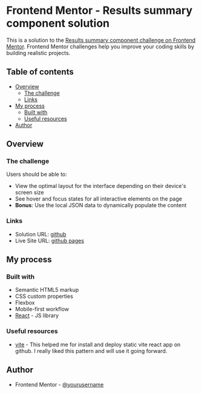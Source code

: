 # Frontend Mentor - Results summary component solution

This is a solution to the [Results summary component challenge on Frontend Mentor](https://www.frontendmentor.io/challenges/results-summary-component-CE_K6s0maV). Frontend Mentor challenges help you improve your coding skills by building realistic projects. 

## Table of contents

- [Overview](#overview)
  - [The challenge](#the-challenge)
  - [Links](#links)
- [My process](#my-process)
  - [Built with](#built-with)
  - [Useful resources](#useful-resources)
- [Author](#author)


## Overview

### The challenge

Users should be able to:

- View the optimal layout for the interface depending on their device's screen size
- See hover and focus states for all interactive elements on the page
- **Bonus**: Use the local JSON data to dynamically populate the content

### Links

- Solution URL: [github](https://github.com/TienPhamDev/result_summary_component)
- Live Site URL: [github pages](https://tienphamdev.github.io/result_summary_component/)

## My process

### Built with

- Semantic HTML5 markup
- CSS custom properties
- Flexbox
- Mobile-first workflow
- [React](https://reactjs.org/) - JS library


### Useful resources

- [vite](https://www.vitejs.dev) - This helped me for install and deploy static vite react app on github. I really liked this pattern and will use it going forward.

## Author

- Frontend Mentor - [@yourusername](https://www.frontendmentor.io/profile/TienPhamDev)

